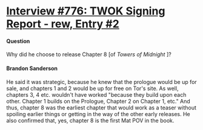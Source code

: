 # [Interview #776: TWOK Signing Report - rew, Entry #2](https://www.theoryland.com/intvmain.php?i=776#2)

#### Question

Why did he choose to release Chapter 8 [of
*Towers of Midnight*
]?

#### Brandon Sanderson

He said it was strategic, because he knew that the prologue would be up for sale, and chapters 1 and 2 would be up for free on Tor's site. As well, chapters 3, 4 etc. wouldn't have worked "because they build upon each other. Chapter 1 builds on the Prologue, Chapter 2 on Chapter 1, etc." And thus, chapter 8 was the earliest chapter that would work as a teaser without spoiling earlier things or getting in the way of the other early releases. He also confirmed that, yes, chapter 8 is the first Mat POV in the book.

